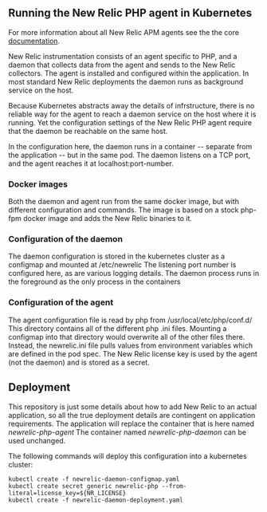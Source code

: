 ## Running the New Relic PHP agent in Kubernetes

For more information about all New Relic APM agents see the the core [documentation](https://docs.newrelic.com/docs/agents).


New Relic instrumentation consists of an agent specific to PHP, and a daemon
that collects data from the agent and sends to the New Relic collectors.  The
agent is installed and configured within the application.  In most standard New
Relic deployments the daemon runs as background service on the host.

Because Kubernetes abstracts away the details of infrstructure, there is no reliable
way for the agent to reach a daemon service on the host where it is running.  Yet
the configuration settings of the New Relic PHP agent require that the
daemon be reachable on the same host.

In the configuration here, the daemon runs in a container -- separate from the
application -- but in the same pod.  The daemon listens on a TCP port, and the
agent reaches it at localhost:port-number.

### Docker images

Both the daemon and agent run from the same docker image, but with different
configuration and commands.  The image is based on a stock php-fpm docker image
and adds the New Relic binaries to it.

### Configuration of the daemon

The daemon configuration is stored in the kubernetes cluster as a configmap
and mounted at /etc/newrelic  The listening port number is configured here,
as are various logging details.  The daemon process runs in the foreground
as the only process in the containers

### Configuration of the agent

The agent configuration file is read by php from /usr/local/etc/php/conf.d/  
This directory contains all of the different php .ini files.
Mounting a configmap into that directory would overwrite all of the other files
there.  Instead, the newrelic.ini file pulls values from environment variables
which are defined in the pod spec. The New Relic license key is used by the
agent (not the daemon) and is stored as a secret.

## Deployment

This repository is just some details about how to add New Relic to an actual
application, so all the true deployment details are contingent on application
requirements.  The application will replace the container that is here
named _newrelic-php-agent_  The container named _newrelic-php-daemon_ can be
used unchanged.

The following commands will deploy this configuration into a kubernetes cluster:

```
kubectl create -f newrelic-daemon-configmap.yaml
kubectl create secret generic newrelic-php --from-literal=license_key=${NR_LICENSE}
kubectl create -f newrelic-daemon-deployment.yaml
```
